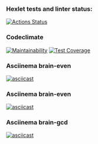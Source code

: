### Hexlet tests and linter status:
[![Actions Status](https://github.com/R1zd/frontend-project-44/workflows/hexlet-check/badge.svg)](https://github.com/R1zd/frontend-project-44/actions)

### Codeclimate
[![Maintainability](https://api.codeclimate.com/v1/badges/a99a88d28ad37a79dbf6/maintainability)](https://codeclimate.com/github/codeclimate/codeclimate/maintainability)
[![Test Coverage](https://api.codeclimate.com/v1/badges/a99a88d28ad37a79dbf6/test_coverage)](https://codeclimate.com/github/codeclimate/codeclimate/test_coverage)

### Asciinema brain-even
[![asciicast](https://asciinema.org/a/606047.svg)](https://asciinema.org/a/606047)

### Asciinema brain-even
[![asciicast](https://asciinema.org/a/606048.svg)](https://asciinema.org/a/606048)

### Asciinema brain-gcd
[![asciicast](https://asciinema.org/a/606122.svg)](https://asciinema.org/a/606122)